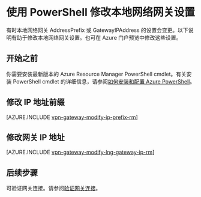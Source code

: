 <properties
   pageTitle="修改本地网络网关 IP 地址前缀和网关 IP |Azure"
   description="本文介绍如何更改本地网络网关的 IP 地址前缀"
   services="vpn-gateway"
   documentationCenter="na"
   authors="cherylmc"
   manager="carmonm"
   editor=""
   tags="azure-resource-manager"/>

<tags
	ms.service="vpn-gateway"
	ms.date="08/08/2016"
	wacn.date="08/29/2016"/>

# 使用 PowerShell 修改本地网络网关设置

有时本地网络网关 AddressPrefix 或 GatewayIPAddress 的设置会变更。以下说明有助于修改本地网络网关设置。也可在 Azure 门户预览中修改这些设置。

## 开始之前
	
你需要安装最新版本的 Azure Resource Manager PowerShell cmdlet。有关安装 PowerShell cmdlet 的详细信息，请参阅[如何安装和配置 Azure PowerShell](/documentation/articles/powershell-install-configure/)。

## 修改 IP 地址前缀

[AZURE.INCLUDE [vpn-gateway-modify-ip-prefix-rm](../../includes/vpn-gateway-modify-ip-prefix-rm-include.md)]

## 修改网关 IP 地址

[AZURE.INCLUDE [vpn-gateway-modify-lng-gateway-ip-rm](../../includes/vpn-gateway-modify-lng-gateway-ip-rm-include.md)]

## 后续步骤

可验证网关连接。请参阅[验证网关连接](/documentation/articles/vpn-gateway-verify-connection-resource-manager/)。

<!---HONumber=Mooncake_0822_2016-->